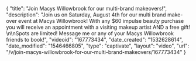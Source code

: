 {
    "title": "Join Macys Willowbrook for our multi-brand makeovers!",
    "description": "Join us on Saturday, August 4th for our multi brand make-over event at Macys Willowbrook!  With any $60 impulse beauty purchase you will receive an appointment with a visiting makeup artist AND a free gift! \n\nSpots are limited!  Message me or any of your Macys Willowbrook friends to book!",
    "videoid": "167773434",
    "date_created": "1532628614",
    "date_modified": "1546466805",
    "type": "captivate",
    "layout": "video",
    "url": "\/v\/join-macys-willowbrook-for-our-multi-brand-makeovers\/167773434"
}